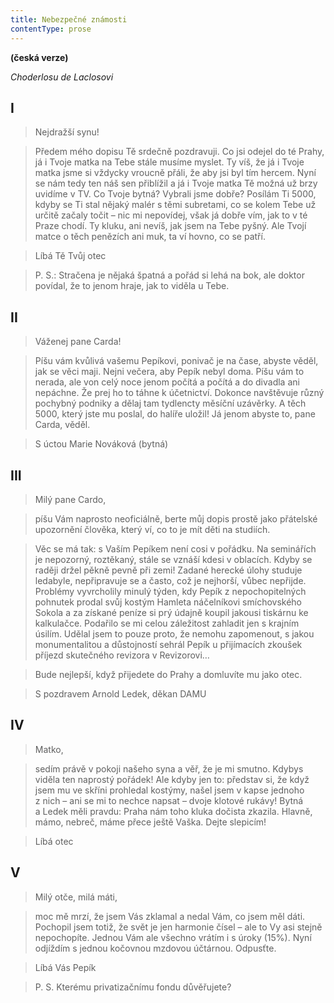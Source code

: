 ```yaml
---
title: Nebezpečné známosti
contentType: prose
---
```


**(česká verze)**

_Choderlosu de Laclosovi_

## I

> Nejdražší synu!

> Předem mého dopisu Tě srdečně pozdravuji. Co jsi odejel do té Prahy, já i Tvoje matka na Tebe stále musíme myslet. Ty víš, že já i Tvoje matka jsme si vždycky vroucně přáli, že aby jsi byl tím hercem. Nyní se nám tedy ten náš sen přiblížil a já i Tvoje matka Tě možná už brzy uvidíme v TV. Co Tvoje bytná? Vybrali jsme dobře? Posílám Ti 5000, kdyby se Ti stal nějaký malér s těmi subretami, co se kolem Tebe už určitě začaly točit – nic mi nepovídej, však já dobře vím, jak to v té Praze chodí. Ty kluku, ani nevíš, jak jsem na Tebe pyšný. Ale Tvojí matce o těch penězích ani muk, ta ví hovno, co se patří.

> Líbá Tě Tvůj otec

> P. S.: Stračena je nějaká špatná a pořád si lehá na bok, ale doktor povídal, že to jenom hraje, jak to viděla u Tebe.

## II

> Váženej pane Carda!

> Píšu vám kvůlivá vašemu Pepíkovi, ponivač je na čase, abyste věděl, jak se věci maji. Nejni večera, aby Pepík nebyl doma. Píšu vám to nerada, ale von celý noce jenom počítá a počítá a do divadla ani nepáchne. Že prej ho to táhne k účetnictví. Dokonce navštěvuje různý pochybný podniky a dělaj tam tydlencty měsíční uzávěrky. A těch 5000, který jste mu poslal, do halíře uložil! Já jenom abyste to, pane Carda, věděl.

> S úctou Marie Nováková (bytná)

## III

> Milý pane Cardo,

> píšu Vám naprosto neoficiálně, berte můj dopis prostě jako přátelské upozornění člověka, který ví, co to je mít děti na studiích.

> Věc se má tak: s Vaším Pepíkem není cosi v pořádku. Na seminářích je nepozorný, roztěkaný, stále se vznáší kdesi v oblacích. Kdyby se raději držel pěkně pevně při zemi! Zadané herecké úlohy studuje ledabyle, nepřipravuje se a často, což je nejhorší, vůbec nepřijde. Problémy vyvrcholily minulý týden, kdy Pepík z nepochopitelných pohnutek prodal svůj kostým Hamleta náčelníkovi smíchovského Sokola a za získané peníze si prý údajně koupil jakousi tiskárnu ke kalkulačce. Podařilo se mi celou záležitost zahladit jen s krajním úsilím. Udělal jsem to pouze proto, že nemohu zapomenout, s jakou monumentalitou a důstojností sehrál Pepík u přijímacích zkoušek příjezd skutečného revizora v Revizorovi…

> Bude nejlepší, když přijedete do Prahy a domluvíte mu jako otec.

> S pozdravem Arnold Ledek, děkan DAMU

## IV

> Matko,

> sedím právě v pokoji našeho syna a věř, že je mi smutno. Kdybys viděla ten naprostý pořádek! Ale kdyby jen to: představ si, že když jsem mu ve skříni prohledal kostýmy, našel jsem v kapse jednoho z nich – ani se mi to nechce napsat – dvoje klotové rukávy! Bytná a Ledek měli pravdu: Praha nám toho kluka dočista zkazila. Hlavně, mámo, nebreč, máme přece ještě Vaška. Dejte slepicím!

> Líbá otec

## V

> Milý otče, milá máti,

> moc mě mrzí, že jsem Vás zklamal a nedal Vám, co jsem měl dáti. Pochopil jsem totiž, že svět je jen harmonie čísel – ale to Vy asi stejně nepochopíte. Jednou Vám ale všechno vrátím i s úroky (15%). Nyní odjíždím s jednou kočovnou mzdovou účtárnou. Odpusťte.

> Líbá Vás Pepík

> P. S. Kterému privatizačnímu fondu důvěřujete?
